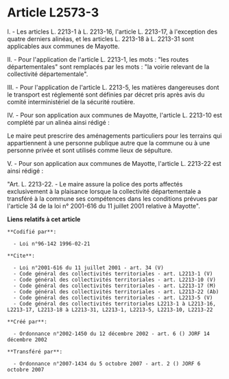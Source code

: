 # Article L2573-3

I. - Les articles L. 2213-1 à L. 2213-16, l'article L. 2213-17, à l'exception des quatre derniers alinéas, et les articles L.
2213-18 à L. 2213-31 sont applicables aux communes de Mayotte.

II. - Pour l'application de l'article L. 2213-1, les mots : "les routes départementales" sont remplacés par les mots : "la
voirie relevant de la collectivité départementale".

III. - Pour l'application de l'article L. 2213-5, les matières dangereuses dont le transport est réglementé sont définies par
décret pris après avis du comité interministériel de la sécurité routière.

IV. - Pour son application aux communes de Mayotte, l'article L. 2213-10 est complété par un alinéa ainsi rédigé :

Le maire peut prescrire des aménagements particuliers pour les terrains qui appartiennent à une personne publique autre que
la commune ou à une personne privée et sont utilisés comme lieux de sépulture.

V. - Pour son application aux communes de Mayotte, l'article L. 2213-22 est ainsi rédigé :

"Art. L. 2213-22. - Le maire assure la police des ports affectés exclusivement à la plaisance lorsque la collectivité
départementale a transféré à la commune ses compétences dans les conditions prévues par l'article 34 de la loi n° 2001-616 du
11 juillet 2001 relative à Mayotte".

**Liens relatifs à cet article**

	**Codifié par**:

	  - Loi n°96-142 1996-02-21

	**Cite**:

	  - Loi n°2001-616 du 11 juillet 2001 - art. 34 (V)
	  - Code général des collectivités territoriales - art. L2213-1 (V)
	  - Code général des collectivités territoriales - art. L2213-10 (V)
	  - Code général des collectivités territoriales - art. L2213-17 (M)
	  - Code général des collectivités territoriales - art. L2213-22 (Ab)
	  - Code général des collectivités territoriales - art. L2213-5 (V)
	  - Code général des collectivités territoriales L2213-1 à L2213-16, L2213-17, L2213-18 à L2213-31, L2213-1, L2213-5, L2213-10, L2213-22

	**Créé par**:

	  - Ordonnance n°2002-1450 du 12 décembre 2002 - art. 6 () JORF 14 décembre 2002

	**Transféré par**:

	  - Ordonnance n°2007-1434 du 5 octobre 2007 - art. 2 () JORF 6 octobre 2007
